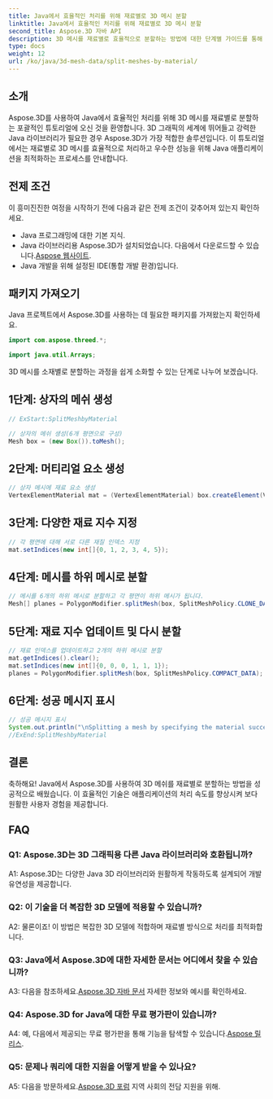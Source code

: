 ```yaml
---
title: Java에서 효율적인 처리를 위해 재료별로 3D 메시 분할
linktitle: Java에서 효율적인 처리를 위해 재료별로 3D 메시 분할
second_title: Aspose.3D 자바 API
description: 3D 메시를 재료별로 효율적으로 분할하는 방법에 대한 단계별 가이드를 통해 Java에서 Aspose.3D의 강력한 기능을 살펴보세요. 애플리케이션의 성능을 원활하게 향상시키세요.
type: docs
weight: 12
url: /ko/java/3d-mesh-data/split-meshes-by-material/
---
```

## 소개

Aspose.3D를 사용하여 Java에서 효율적인 처리를 위해 3D 메시를 재료별로 분할하는 포괄적인 튜토리얼에 오신 것을 환영합니다. 3D 그래픽의 세계에 뛰어들고 강력한 Java 라이브러리가 필요한 경우 Aspose.3D가 가장 적합한 솔루션입니다. 이 튜토리얼에서는 재료별로 3D 메시를 효율적으로 처리하고 우수한 성능을 위해 Java 애플리케이션을 최적화하는 프로세스를 안내합니다.

## 전제 조건

이 흥미진진한 여정을 시작하기 전에 다음과 같은 전제 조건이 갖추어져 있는지 확인하세요.

- Java 프로그래밍에 대한 기본 지식.
- Java 라이브러리용 Aspose.3D가 설치되었습니다. 다음에서 다운로드할 수 있습니다.[Aspose 웹사이트](https://releases.aspose.com/3d/java/).
- Java 개발을 위해 설정된 IDE(통합 개발 환경)입니다.

## 패키지 가져오기

Java 프로젝트에서 Aspose.3D를 사용하는 데 필요한 패키지를 가져왔는지 확인하세요.

```java
import com.aspose.threed.*;

import java.util.Arrays;
```


3D 메시를 소재별로 분할하는 과정을 쉽게 소화할 수 있는 단계로 나누어 보겠습니다.

## 1단계: 상자의 메쉬 생성

```java
// ExStart:SplitMeshbyMaterial

// 상자의 메쉬 생성(6개 평면으로 구성)
Mesh box = (new Box()).toMesh();
```

## 2단계: 머티리얼 요소 생성

```java
// 상자 메시에 재료 요소 생성
VertexElementMaterial mat = (VertexElementMaterial) box.createElement(VertexElementType.MATERIAL, MappingMode.POLYGON, ReferenceMode.INDEX);
```

## 3단계: 다양한 재료 지수 지정

```java
// 각 평면에 대해 서로 다른 재질 인덱스 지정
mat.setIndices(new int[]{0, 1, 2, 3, 4, 5});
```

## 4단계: 메시를 하위 메시로 분할

```java
// 메시를 6개의 하위 메시로 분할하고 각 평면이 하위 메시가 됩니다.
Mesh[] planes = PolygonModifier.splitMesh(box, SplitMeshPolicy.CLONE_DATA);
```

## 5단계: 재료 지수 업데이트 및 다시 분할

```java
// 재료 인덱스를 업데이트하고 2개의 하위 메시로 분할
mat.getIndices().clear();
mat.setIndices(new int[]{0, 0, 0, 1, 1, 1});
planes = PolygonModifier.splitMesh(box, SplitMeshPolicy.COMPACT_DATA);
```

## 6단계: 성공 메시지 표시

```java
// 성공 메시지 표시
System.out.println("\nSplitting a mesh by specifying the material successfully.");
//ExEnd:SplitMeshbyMaterial
```

## 결론

축하해요! Java에서 Aspose.3D를 사용하여 3D 메쉬를 재료별로 분할하는 방법을 성공적으로 배웠습니다. 이 효율적인 기술은 애플리케이션의 처리 속도를 향상시켜 보다 원활한 사용자 경험을 제공합니다.

## FAQ

### Q1: Aspose.3D는 3D 그래픽용 다른 Java 라이브러리와 호환됩니까?

A1: Aspose.3D는 다양한 Java 3D 라이브러리와 원활하게 작동하도록 설계되어 개발 유연성을 제공합니다.

### Q2: 이 기술을 더 복잡한 3D 모델에 적용할 수 있습니까?

A2: 물론이죠! 이 방법은 복잡한 3D 모델에 적합하며 재료별 방식으로 처리를 최적화합니다.

### Q3: Java에서 Aspose.3D에 대한 자세한 문서는 어디에서 찾을 수 있습니까?

 A3: 다음을 참조하세요.[Aspose.3D 자바 문서](https://reference.aspose.com/3d/java/) 자세한 정보와 예시를 확인하세요.

### Q4: Aspose.3D for Java에 대한 무료 평가판이 있습니까?

 A4: 예, 다음에서 제공되는 무료 평가판을 통해 기능을 탐색할 수 있습니다.[Aspose 릴리스](https://releases.aspose.com/).

### Q5: 문제나 쿼리에 대한 지원을 어떻게 받을 수 있나요?

A5: 다음을 방문하세요.[Aspose.3D 포럼](https://forum.aspose.com/c/3d/18) 지역 사회의 전담 지원을 위해.
